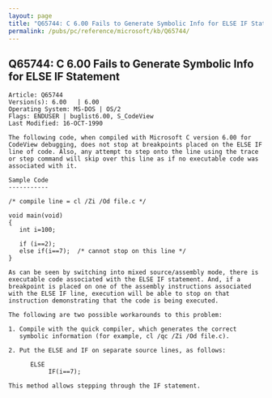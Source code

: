 ```yaml
---
layout: page
title: "Q65744: C 6.00 Fails to Generate Symbolic Info for ELSE IF Statement"
permalink: /pubs/pc/reference/microsoft/kb/Q65744/
---
```


## Q65744: C 6.00 Fails to Generate Symbolic Info for ELSE IF Statement

	Article: Q65744
	Version(s): 6.00   | 6.00
	Operating System: MS-DOS | OS/2
	Flags: ENDUSER | buglist6.00, S_CodeView
	Last Modified: 16-OCT-1990
	
	The following code, when compiled with Microsoft C version 6.00 for
	CodeView debugging, does not stop at breakpoints placed on the ELSE IF
	line of code. Also, any attempt to step onto the line using the trace
	or step command will skip over this line as if no executable code was
	associated with it.
	
	Sample Code
	-----------
	
	/* compile line = cl /Zi /Od file.c */
	
	void main(void)
	{
	   int i=100;
	
	   if (i==2);
	   else if(i==7);  /* cannot stop on this line */
	}
	
	As can be seen by switching into mixed source/assembly mode, there is
	executable code associated with the ELSE IF statement. And, if a
	breakpoint is placed on one of the assembly instructions associated
	with the ELSE IF line, execution will be able to stop on that
	instruction demonstrating that the code is being executed.
	
	The following are two possible workarounds to this problem:
	
	1. Compile with the quick compiler, which generates the correct
	   symbolic information (for example, cl /qc /Zi /Od file.c).
	
	2. Put the ELSE and IF on separate source lines, as follows:
	
	      ELSE
	           IF(i==7);
	
	This method allows stepping through the IF statement.
